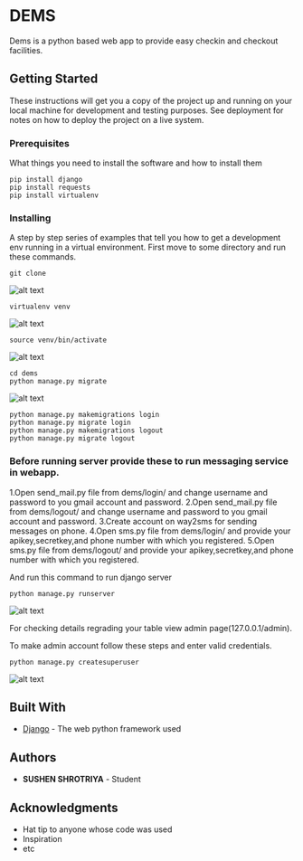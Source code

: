 # DEMS

Dems is a python based web app to provide easy checkin and checkout facilities.

## Getting Started

These instructions will get you a copy of the project up and running on your local machine for development and testing purposes. See deployment for notes on how to deploy the project on a live system.

### Prerequisites

What things you need to install the software and how to install them

```
pip install django
pip install requests
pip install virtualenv
```

### Installing

A step by step series of examples that tell you how to get a development env running in a virtual environment.
First move to some directory and run these commands.

```
git clone 
```
![alt text](http://url/to/img.png)
```
virtualenv venv
```
![alt text](http://url/to/img.png)
```
source venv/bin/activate
```
![alt text](http://url/to/img.png)
```
cd dems
python manage.py migrate
```
![alt text](http://url/to/img.png)
```
python manage.py makemigrations login
python manage.py migrate login
python manage.py makemigrations logout
python manage.py migrate logout
```

### Before running server provide these to run messaging service in webapp.
1.Open send_mail.py file from dems/login/ and change username and password to you gmail account and password.
2.Open send_mail.py file from dems/logout/ and change username and password to you gmail account and password.
3.Create account on way2sms for sending messages on phone.
4.Open sms.py file from dems/login/ and provide your apikey,secretkey,and phone number with which you registered.
5.Open sms.py file from dems/logout/ and provide your apikey,secretkey,and phone number with which you registered.

And run this command to run django server

```
python manage.py runserver
```
![alt text](http://url/to/img.png)

For checking details regrading your table view admin page(127.0.0.1/admin).

To make admin account follow these steps and enter valid credentials.

```
python manage.py createsuperuser
```

![alt text](http://url/to/img.png)


## Built With

* [Django](https://www.djangoproject.com/) - The web python framework used
 

## Authors

* **SUSHEN SHROTRIYA** - Student


## Acknowledgments

* Hat tip to anyone whose code was used
* Inspiration
* etc


